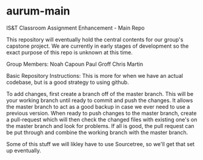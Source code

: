 # aurum-main
IS&amp;T Classroom Assignment Enhancement - Main Repo

This repository will eventually hold the central contents for our group's capstone project. We are currently in early stages of development so the exact purpose of this repo is unknown at this time.

Group Members:
Noah Capoun
Paul Groff
Chris Martin


Basic Repository Instructions:
This is more for when we have an actual codebase, but is a good strategy to using github.

To add changes, first create a branch off of the master branch. This will be your working branch until ready to commit and push the changes. It allows the master branch to act as a good backup in case we ever need to use a previous version. When ready to push changes to the master branch, create a pull-request which will then check the changed files with existing one's on the master branch and look for problems. If all is good, the pull request can be put through and combine the working branch with the master branch. 

Some of this stuff we will likley have to use Sourcetree, so we'll get that set up eventually.
